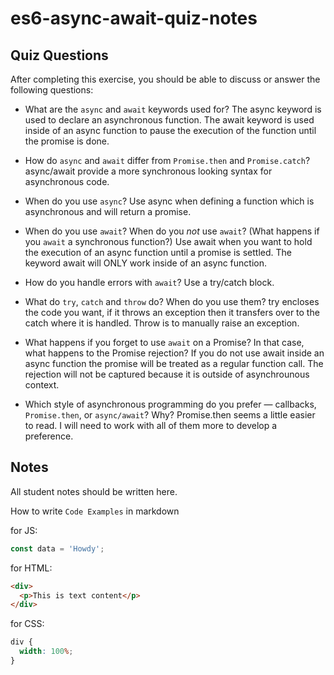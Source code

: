 # es6-async-await-quiz-notes

## Quiz Questions

After completing this exercise, you should be able to discuss or answer the following questions:

- What are the `async` and `await` keywords used for?
  The async keyword is used to declare an asynchronous function. The await keyword is used inside of an async function to pause the execution of the function until the promise is done.

- How do `async` and `await` differ from `Promise.then` and `Promise.catch`?
  async/await provide a more synchronous looking syntax for asynchronous code.

- When do you use `async`?
  Use async when defining a function which is asynchronous and will return a promise.

- When do you use `await`? When do you _not_ use `await`? (What happens if you `await` a synchronous function?)
  Use await when you want to hold the execution of an async function until a promise is settled. The keyword await will ONLY work inside of an async function.

- How do you handle errors with `await`?
  Use a try/catch block.

- What do `try`, `catch` and `throw` do? When do you use them?
  try encloses the code you want, if it throws an exception then it transfers over to the catch where it is handled. Throw is to manually raise an exception.

- What happens if you forget to use `await` on a Promise? In that case, what happens to the Promise rejection?
  If you do not use await inside an async function the promise will be treated as a regular function call. The rejection will not be captured because it is outside of asynchrounous context.

- Which style of asynchronous programming do you prefer — callbacks, `Promise.then`, or `async/await`? Why?
  Promise.then seems a little easier to read. I will need to work with all of them more to develop a preference.

## Notes

All student notes should be written here.

How to write `Code Examples` in markdown

for JS:

```javascript
const data = 'Howdy';
```

for HTML:

```html
<div>
  <p>This is text content</p>
</div>
```

for CSS:

```css
div {
  width: 100%;
}
```
